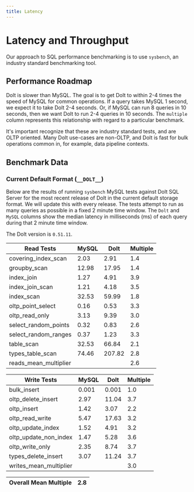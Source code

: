 ```yaml
---
title: Latency
---
```


# Latency and Throughput

Our approach to SQL performance benchmarking is to use `sysbench`, an
industry standard benchmarking tool.

## Performance Roadmap

Dolt is slower than MySQL. The goal is to get Dolt to within 2-4 times
the speed of MySQL for common operations. If a query takes MySQL 1
second, we expect it to take Dolt 2-4 seconds. Or, if MySQL can run 8
queries in 10 seconds, then we want Dolt to run 2-4 queries in 10
seconds. The `multiple` column represents this relationship with
regard to a particular benchmark.

It's important recognize that these are industry standard tests, and
are OLTP oriented. Many Dolt use-cases are non-OLTP, and Dolt is fast
for bulk operations common in, for example, data pipeline contexts.

## Benchmark Data

### Current Default Format (`__DOLT__`)

Below are the results of running `sysbench` MySQL tests against Dolt
SQL Server for the most recent release of Dolt in the current default 
storage format. We will update this with every release. The tests 
attempt to run as many queries as possible in a fixed 2 minute time 
window. The `Dolt` and `MySQL` columns show the median latency in 
milliseconds (ms) of each query during that 2 minute time window.

The Dolt version is `0.51.11`.

<!-- START___DOLT___LATENCY_RESULTS_TABLE -->
|       Read Tests        | MySQL |  Dolt  | Multiple |
|-------------------------|-------|--------|----------|
| covering\_index\_scan   |  2.03 |   2.91 |      1.4 |
| groupby\_scan           | 12.98 |  17.95 |      1.4 |
| index\_join             |  1.27 |   4.91 |      3.9 |
| index\_join\_scan       |  1.21 |   4.18 |      3.5 |
| index\_scan             | 32.53 |  59.99 |      1.8 |
| oltp\_point\_select     |  0.16 |   0.53 |      3.3 |
| oltp\_read\_only        |  3.13 |   9.39 |      3.0 |
| select\_random\_points  |  0.32 |   0.83 |      2.6 |
| select\_random\_ranges  |  0.37 |   1.23 |      3.3 |
| table\_scan             | 32.53 |  66.84 |      2.1 |
| types\_table\_scan      | 74.46 | 207.82 |      2.8 |
| reads\_mean\_multiplier |       |        |      2.6 |

|       Write Tests        | MySQL | Dolt  | Multiple |
|--------------------------|-------|-------|----------|
| bulk\_insert             | 0.001 | 0.001 |      1.0 |
| oltp\_delete\_insert     |  2.97 | 11.04 |      3.7 |
| oltp\_insert             |  1.42 |  3.07 |      2.2 |
| oltp\_read\_write        |  5.47 | 17.63 |      3.2 |
| oltp\_update\_index      |  1.52 |  4.91 |      3.2 |
| oltp\_update\_non\_index |  1.47 |  5.28 |      3.6 |
| oltp\_write\_only        |  2.35 |  8.74 |      3.7 |
| types\_delete\_insert    |  3.07 | 11.24 |      3.7 |
| writes\_mean\_multiplier |       |       |      3.0 |

| Overall Mean Multiple | 2.8 |
|-----------------------|-----|
<!-- END___DOLT___LATENCY_RESULTS_TABLE -->
<br/>
